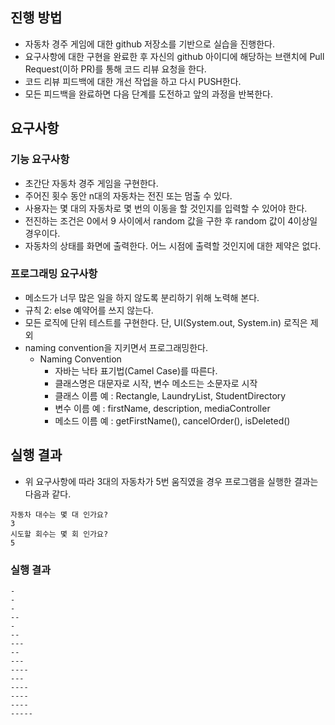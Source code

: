 ## 진행 방법

- 자동차 경주 게임에 대한 github 저장소를 기반으로 실습을 진행한다.
- 요구사항에 대한 구현을 완료한 후 자신의 github 아이디에 해당하는 브랜치에 Pull Request(이하 PR)를 통해 코드 리뷰 요청을 한다.
- 코드 리뷰 피드백에 대한 개선 작업을 하고 다시 PUSH한다.
- 모든 피드백을 완료하면 다음 단계를 도전하고 앞의 과정을 반복한다.

## 요구사항

### 기능 요구사항

- 초간단 자동차 경주 게임을 구현한다.
- 주어진 횟수 동안 n대의 자동차는 전진 또는 멈출 수 있다.
- 사용자는 몇 대의 자동차로 몇 번의 이동을 할 것인지를 입력할 수 있어야 한다.
- 전진하는 조건은 0에서 9 사이에서 random 값을 구한 후 random 값이 4이상일 경우이다.
- 자동차의 상태를 화면에 출력한다. 어느 시점에 출력할 것인지에 대한 제약은 없다.

### 프로그래밍 요구사항

- 메소드가 너무 많은 일을 하지 않도록 분리하기 위해 노력해 본다.
- 규칙 2: else 예약어를 쓰지 않는다.
- 모든 로직에 단위 테스트를 구현한다. 단, UI(System.out, System.in) 로직은 제외
- naming convention을 지키면서 프로그래밍한다.
  - Naming Convention
    - 자바는 낙타 표기법(Camel Case)를 따른다.
    - 클래스명은 대문자로 시작, 변수 메소드는 소문자로 시작
    - 클래스 이름 예 : Rectangle, LaundryList, StudentDirectory
    - 변수 이름 예 : firstName, description, mediaController
    - 메소드 이름 예 : getFirstName(), cancelOrder(), isDeleted()

## 실행 결과
- 위 요구사항에 따라 3대의 자동차가 5번 움직였을 경우 프로그램을 실행한 결과는 다음과 같다.
```
자동차 대수는 몇 대 인가요?
3
시도할 회수는 몇 회 인가요?
5
```

### 실행 결과

``` 
-
-
-
--
-
--
---
--
---
----
---
----
----
----
-----
```